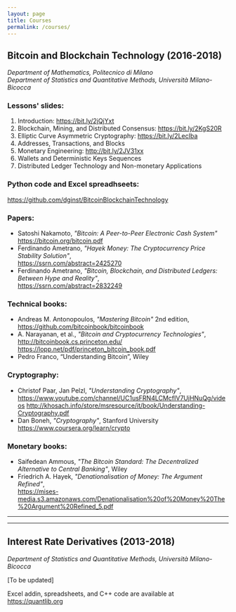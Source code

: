 ```yaml
---
layout: page
title: Courses
permalink: /courses/
---
```


## **Bitcoin and Blockchain Technology (2016-2018)**  
_Department of Mathematics, Politecnico di Milano_  
_Department of Statistics and Quantitative Methods, Università Milano-Bicocca_

### Lessons' slides:
1. Introduction: <https://bit.ly/2jQjYxt>
2. Blockchain, Mining, and Distributed Consensus: <https://bit.ly/2KgS20R>
3. Elliptic Curve Asymmetric Cryptography: <https://bit.ly/2LecIba>
4. Addresses, Transactions, and Blocks
5. Monetary Engineering: <http://bit.ly/2JV31xx>
6. Wallets and Deterministic Keys Sequences
7. Distributed Ledger Technology and Non-monetary Applications

### Python code and Excel spreadhseets:
https://github.com/dginst/BitcoinBlockchainTechnology

### Papers:
* Satoshi Nakamoto, _"Bitcoin: A Peer-to-Peer Electronic Cash System"_  
  <https://bitcoin.org/bitcoin.pdf>
* Ferdinando Ametrano, _"Hayek Money: The Cryptocurrency Price Stability Solution"_,  
  <https://ssrn.com/abstract=2425270>
* Ferdinando Ametrano, _"Bitcoin, Blockchain, and Distributed Ledgers: Between Hype and Reality"_,  
  <https://ssrn.com/abstract=2832249>

### Technical books:
* Andreas M. Antonopoulos, _"Mastering Bitcoin"_ 2nd edition,  
  <https://github.com/bitcoinbook/bitcoinbook>
* A. Narayanan, et al., _"Bitcoin and Cryptocurrency Technologies"_,  
  <http://bitcoinbook.cs.princeton.edu/>  
  <https://lopp.net/pdf/princeton_bitcoin_book.pdf>
* Pedro Franco, “Understanding Bitcoin”, Wiley

### Cryptography:
* Christof Paar, Jan Pelzl, _"Understanding Cryptography"_,  
  <https://www.youtube.com/channel/UC1usFRN4LCMcfIV7UjHNuQg/videos>
  <http://khosach.info/store/msresource/it/book/Understanding-Cryptography.pdf>
* Dan Boneh, _"Cryptography"_, Stanford University  
  <https://www.coursera.org/learn/crypto>

### Monetary books:
* Saifedean Ammous, _"The Bitcoin Standard: The Decentralized Alternative to Central Banking"_, Wiley
* Friedrich A. Hayek, _"Denationalisation of Money: The Argument Refined"_,  
  <https://mises-media.s3.amazonaws.com/Denationalisation%20of%20Money%20The%20Argument%20Refined_5.pdf>

---

---

## Interest Rate Derivatives (2013-2018)  
_Department of Statistics and Quantitative Methods, Università Milano-Bicocca_

[To be updated]

Excel addin, spreadsheets, and C++ code are available at <https://quantlib.org>
